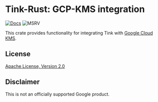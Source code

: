 # Tink-Rust: GCP-KMS integration

[![Docs](https://img.shields.io/badge/docs-rust-brightgreen?style=for-the-badge)](https://docs.rs/tink-gcpkms)
![MSRV](https://img.shields.io/badge/rustc-1.57+-yellow?style=for-the-badge)

This crate provides functionality for integrating Tink with [Google Cloud KMS](https://cloud.google.com/kms/docs/quickstart).

## License

[Apache License, Version 2.0](http://www.apache.org/licenses/LICENSE-2.0)

## Disclaimer

This is not an officially supported Google product.
